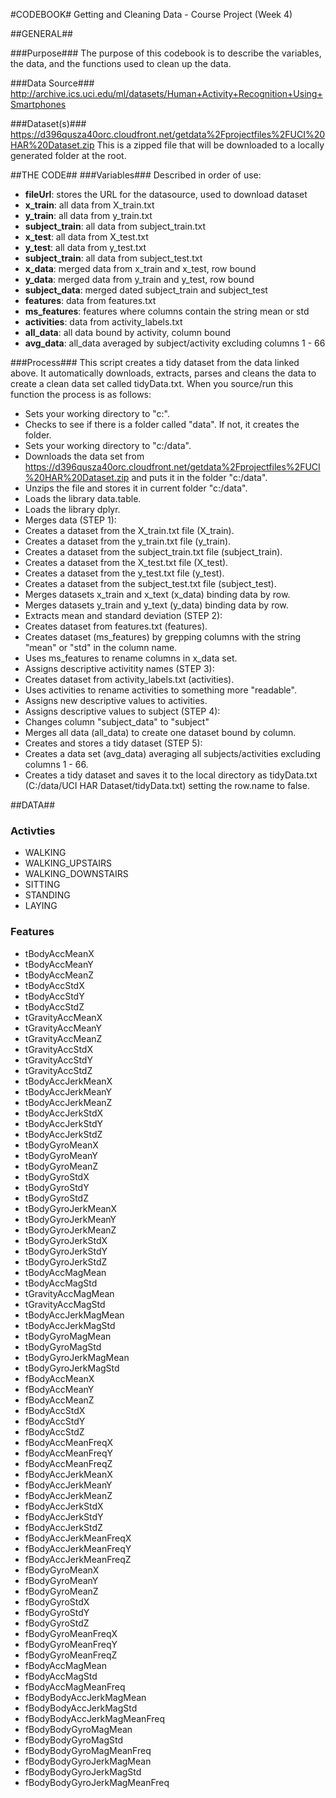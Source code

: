 #CODEBOOK#
Getting and Cleaning Data - Course Project (Week 4)

##GENERAL##

###Purpose###
The purpose of this codebook is to describe the variables, the data, and the functions used to clean up the data.

###Data Source###
http://archive.ics.uci.edu/ml/datasets/Human+Activity+Recognition+Using+Smartphones

###Dataset(s)###
https://d396qusza40orc.cloudfront.net/getdata%2Fprojectfiles%2FUCI%20HAR%20Dataset.zip
This is a zipped file that will be downloaded to a locally generated folder at the root.

##THE CODE##
###Variables###
Described in order of use:

* **fileUrl**: stores the URL for the datasource, used to download dataset
* **x_train**: all data from X_train.txt
* **y_train**: all data from y_train.txt
* **subject_train**: all data from subject_train.txt
* **x_test**: all data from X_test.txt
* **y_test**: all data from y_test.txt
* **subject_train**: all data from subject_test.txt
* **x_data**: merged data from x_train and x_test, row bound
* **y_data**: merged data from y_train and y_test, row bound
* **subject_data**: merged dated subject_train and subject_test
* **features**: data from features.txt
* **ms_features**: features where columns contain the string mean or std
* **activities**: data from activity_labels.txt
* **all_data**: all data bound by activity, column bound
* **avg_data**: all_data averaged by subject/activity excluding columns 1 - 66

###Process###
This script creates a tidy dataset from the data linked above.  It automatically downloads, extracts, parses and cleans the data to create a clean data set called tidyData.txt.  When you source/run this function the process is as follows:
* Sets your working directory to "c:".
* Checks to see if there is a folder called "data".  If not, it creates the folder.
* Sets your working directory to "c:/data".
* Downloads the data set from https://d396qusza40orc.cloudfront.net/getdata%2Fprojectfiles%2FUCI%20HAR%20Dataset.zip and puts it in the folder "c:/data".
* Unzips the file and stores it in current folder "c:/data".
* Loads the library data.table.
* Loads the library dplyr.
* Merges data (STEP 1):
 * Creates a dataset from the X_train.txt file (X_train).
 * Creates a dataset from the y_train.txt file (y_train).
 * Creates a dataset from the subject_train.txt file (subject_train).
 * Creates a dataset from the X_test.txt file (X_test).
 * Creates a dataset from the y_test.txt file (y_test).
 * Creates a dataset from the subject_test.txt file (subject_test).
 * Merges datasets x_train and x_text (x_data) binding data by row.
 * Merges datasets y_train and y_text (y_data) binding data by row.
* Extracts mean and standard deviation (STEP 2):
 * Creates dataset from features.txt (features).
 * Creates dataset (ms_features) by grepping columns with the string "mean" or "std" in the column name.
 * Uses ms_features to rename columns in x_data set.
* Assigns descriptive activitity names (STEP 3):
 * Creates dataset from activity_labels.txt (activities).
 * Uses activities to rename activities to something more "readable".
 * Assigns new descriptive values to activities.
* Assigns descriptive values to subject (STEP 4):
 * Changes column "subject_data" to "subject"
 * Merges all data (all_data) to create one dataset bound by column.
* Creates and stores a tidy dataset (STEP 5):
 * Creates a data set (avg_data) averaging all subjects/activities excluding columns 1 - 66.
 * Creates a tidy dataset and saves it to the local directory as tidyData.txt (C:/data/UCI HAR Dataset/tidyData.txt) setting the row.name to false.
 




##DATA##

### Activties ###
* WALKING
* WALKING_UPSTAIRS
* WALKING_DOWNSTAIRS
* SITTING
* STANDING
* LAYING

### Features ###
* tBodyAccMeanX
* tBodyAccMeanY
* tBodyAccMeanZ
* tBodyAccStdX
* tBodyAccStdY
* tBodyAccStdZ
* tGravityAccMeanX
* tGravityAccMeanY
* tGravityAccMeanZ
* tGravityAccStdX
* tGravityAccStdY
* tGravityAccStdZ
* tBodyAccJerkMeanX
* tBodyAccJerkMeanY
* tBodyAccJerkMeanZ
* tBodyAccJerkStdX
* tBodyAccJerkStdY
* tBodyAccJerkStdZ
* tBodyGyroMeanX
* tBodyGyroMeanY
* tBodyGyroMeanZ
* tBodyGyroStdX
* tBodyGyroStdY
* tBodyGyroStdZ
* tBodyGyroJerkMeanX
* tBodyGyroJerkMeanY
* tBodyGyroJerkMeanZ
* tBodyGyroJerkStdX
* tBodyGyroJerkStdY
* tBodyGyroJerkStdZ
* tBodyAccMagMean
* tBodyAccMagStd
* tGravityAccMagMean
* tGravityAccMagStd
* tBodyAccJerkMagMean
* tBodyAccJerkMagStd
* tBodyGyroMagMean
* tBodyGyroMagStd
* tBodyGyroJerkMagMean
* tBodyGyroJerkMagStd
* fBodyAccMeanX
* fBodyAccMeanY
* fBodyAccMeanZ
* fBodyAccStdX
* fBodyAccStdY
* fBodyAccStdZ
* fBodyAccMeanFreqX
* fBodyAccMeanFreqY
* fBodyAccMeanFreqZ
* fBodyAccJerkMeanX
* fBodyAccJerkMeanY
* fBodyAccJerkMeanZ
* fBodyAccJerkStdX
* fBodyAccJerkStdY
* fBodyAccJerkStdZ
* fBodyAccJerkMeanFreqX
* fBodyAccJerkMeanFreqY
* fBodyAccJerkMeanFreqZ
* fBodyGyroMeanX
* fBodyGyroMeanY
* fBodyGyroMeanZ
* fBodyGyroStdX
* fBodyGyroStdY
* fBodyGyroStdZ
* fBodyGyroMeanFreqX
* fBodyGyroMeanFreqY
* fBodyGyroMeanFreqZ
* fBodyAccMagMean
* fBodyAccMagStd
* fBodyAccMagMeanFreq
* fBodyBodyAccJerkMagMean
* fBodyBodyAccJerkMagStd
* fBodyBodyAccJerkMagMeanFreq
* fBodyBodyGyroMagMean
* fBodyBodyGyroMagStd
* fBodyBodyGyroMagMeanFreq
* fBodyBodyGyroJerkMagMean
* fBodyBodyGyroJerkMagStd
* fBodyBodyGyroJerkMagMeanFreq


